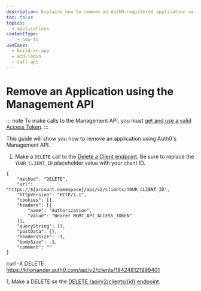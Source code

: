 ```yaml
---
description: Explains how to remove an Auth0-registered application using the Auth0 Management API.
toc: false
topics:
  - applications
contentType: 
    - how-to
useCase:
  - build-an-app
  - add-login
  - call-api
---
```


# Remove an Application using the Management API

::: note
To make calls to the Management API, you must [get and use a valid Access Token](/api/management/v2/tokens).
:::

This guide will show you how to remove an application using Auth0's Management API.

1. Make a `DELETE` call to the [Delete a Client endpoint](/api/management/v2#!/Clients/delete_clients_by_id). Be sure to replace the `YOUR_CLIENT_ID` placeholder value with your client ID.


```har
{
	"method": "DELETE",
	"url": "https://${account.namespace}/api/v2/clients/YOUR_CLIENT_ID",
	"httpVersion": "HTTP/1.1",
	"cookies": [],
	"headers": [{
		"name": "Authorization",
		"value": "Bearer MGMT_API_ACCESS_TOKEN"
	}],
	"queryString": [],
	"postData": {},
	"headersSize": -1,
	"bodySize": -1,
	"comment": ""
}
```

curl -X DELETE  https://khoriander.auth0.com/api/v2/clients/184248121999401


1, Make a DELETE se the [DELETE /api/v2/clients/{id} endpoint](/api/management/v2#!/Clients/delete_clients_by_id).

